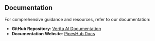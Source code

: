 ## Documentation

For comprehensive guidance and resources, refer to our documentation:

- **GitHub Repository**: [Verita AI Documentation](https://github.com/Verita-Artificial-Intelligence/documentation)
- **Documentation Website**: [PipesHub Docs](https://docs.pipeshub.com/)
